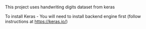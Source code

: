 This project uses handwriting digits dataset from keras

To install Keras - You will need to install backend engine first (follow instructions at https://keras.io/)


	


	